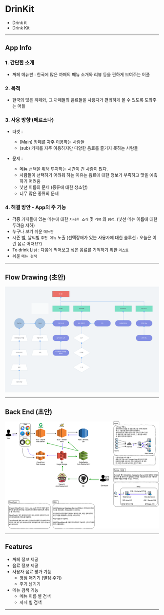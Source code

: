 # DrinKit

- Drink it
- Drink Kit

---
## App Info

### 1. 간단한 소개

- 까페 메뉴판 : 한국에 많은 까페의 메뉴 소개와 리뷰 등을 편하게 보여주는 어플

### 2. 목적

- 한국의 많은 까페와, 그 까페들의 음료들을 사용자가 편리하게 볼 수 있도록 도와주는 어플

### 3. 사용 방향 (페르소나)

- 타겟 :
  - (Main) 카페를 자주 이용하는 사람들
  - (sub) 카페를 자주 이용하지만 다양한 음료를 즐기지 못하는 사람들

- 문제 :
  - 메뉴 선택을 위해 투자하는 시간이 긴 사람이 많다.
  - 사람들이 선택하기 어려워 하는 이유는 음료에 대한 정보가 부족하고 맛을 예측하기 어려움
  - 낯선 이름의 문제 (종류에 대한 생소함)
  - 너무 많은 종류의 문제

### 4. 해결 방안 - App의 주 기능

- 각종 카페들에 있는 메뉴에 대한 `자세한 소개` 및 `리뷰` 와 `평점`. (낯선 메뉴 이름에 대한 두려움 저하)
- 누구나 보기 쉬운 `메뉴판`
- 시즌 별, 날씨별 `추천 메뉴` 노출 (선택장애가 있는 사용자에 대한 솔루션 : 오늘은 이런 음료 어때요?)
- To drink List : 다음에 먹어보고 싶은 음료를 기억하기 위한 `리스트`
- 쉬운 `메뉴 검색`

---
## Flow Drawing (초안)

![Image](https://github.com/KOOSANGYOON/TIL/blob/master/TIL201807/flow.png?raw=true)

---
## Back End (초안)

![Image](https://github.com/KOOSANGYOON/TIL/blob/master/TIL201807/drinkit.png?raw=true)

---
## Features

- 까페 정보 제공
- 음료 정보 제공
- 사용자 음료 평가 기능
  - 평점 매기기 (별점 주기)
  - 후기 남기기
- 메뉴 검색 기능
  - 메뉴 이름 별 검색
  - 까페 별 검색

---
